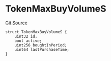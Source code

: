 # TokenMaxBuyVolumeS
[Git Source](https://github.com/thrackle-io/tron/blob/d6cc09e8b231cc94d92dd93b6d49fb2728ede233/src/client/token/handler/diamond/RuleStorage.sol)


```solidity
struct TokenMaxBuyVolumeS {
    uint32 id;
    bool active;
    uint256 boughtInPeriod;
    uint64 lastPurchaseTime;
}
```

